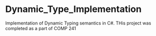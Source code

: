 # Dynamic_Type_Implementation
Implementation of Dynamic Typing semantics in C#.  THis project was completed as a part of COMP 241
